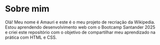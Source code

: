 # Sobre mim

Olá! Meu nome é Amauri e este é o meu projeto de recriação da Wikipedia.  
Estou aprendendo desenvolvimento web com o Bootcamp Santander 2025 e criei este repositório com o objetivo de compartilhar meu aprendizado na prática com HTML e CSS.
